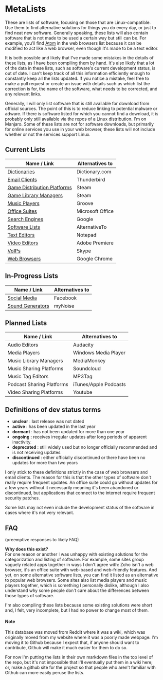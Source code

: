 # MetaLists
These are lists of software, focusing on those that are Linux-compatible. Use them to find alternative solutions for things you do every day, or just to find neat new software. Generally speaking, these lists will also contain software that is not made to be used a certain way but still can be. For example, you'll find [Atom](https://atom.io/) in the web browsers list because it can be modified to act like a web browser, even though it's made to be a text editor.

It is both possible and likely that I've made some mistakes in the details of these lists, as I have been compiling them by hand. It's also likely that a lot of the data in these lists, such as software's current development status, is out of date. I can't keep track of all this information efficiently enough to constantly keep all the lists updated. If you notice a mistake, feel free to make a pull request or create an issue with details such as which list the correction is for, the name of the software, what needs to be corrected, and any relevant links.

Generally, I will only list software that is still available for download from official sources. The point of this is to reduce linking to potential malware or adware. If there is software listed for which you cannot find a download, it is probably only still available via the repos of a Linux distribution. I'm on Manjaro. Some of these lists are not for software downloads, but primarily for online services you use in your web browser, these lists will not include whether or not the services support Linux.

## Current Lists
| Name / Link                                     | Alternatives to  |
| ----------------------------------------------- | ---------------- |
| [Dictionaries](dictionaries.md)                 | Dictionary.com   |
| [Email Clients](email_clients.md)               | Thunderbird      |
| [Game Distribution Platforms](game_distribs.md) | Steam            |
| [Game Library Managers](game_libraries.md)      | Steam            |
| [Music Players](music_players.md)               | Groove           |
| [Office Suites](office_suites.md)               | Microsoft Office |
| [Search Engines](search_engines.md)             | Google           |
| [Software Lists](software_lists.md)             | AlternativeTo    |
| [Text Editors](text_editors.md)                 | Notepad          |
| [Video Editors](video_editors.md)               | Adobe Premiere   |
| [VoIPs](voips.md)                               | Skype            |
| [Web Browsers](web_browsers.md)                 | Google Chrome    |

## In-Progress Lists
| Name / Link                                     | Alternatives to |
| ----------------------------------------------- | --------------- |
| [Social Media](social_media.md)                 | Facebook        |
| [Sound Generators](sound_gens.md)               | myNoise         |

## Planned Lists
| Name / Link               | Alternatives to       |
| ------------------------- | --------------------- |
| Audio Editors             | Audacity              |
| Media Players             | Windows Media Player  |
| Music Library Managers    | MediaMonkey           |
| Music Sharing Platforms   | Soundcloud            |
| Music Tag Editors         | MP3Tag                |
| Podcast Sharing Platforms | iTunes/Apple Podcasts |
| Video Sharing Platforms   | Youtube               |

## Definitions of dev status terms
- **unclear** : last release was not dated
- **active** : has been updated in the last year
- **dormant** : has not been updated for more than one year
- **ongoing** : receives irregular updates after long periods of apparent inactivity.
- **deprecated** : still widely used but no longer officially recommended and is not receiving updates
- **discontinued** : either officially discontinued or there have been no updates for more than two years

I only stick to these definitions strictly in the case of web browsers and email clients. The reason for this is that the other types of software don't really require frequent updates. An office suite could go without updates for a few years without it necessarily meaning it's been abandoned or discontinued, but applications that connect to the internet require frequent security patches.

Some lists may not even include the development status of the software in cases where it's not very relevant.

## FAQ
(preemptive responses to likely FAQ)

**Why does this exist?**  
For one reason or another I was unhappy with existing solutions for the categorization and listing of software. For example, some sites group vaguely related apps together in ways I don't agree with: Zoho isn't a web browser, it's an office suite with web-based and web-friendly features. And yet, on some alternative software lists, you can find it listed as an alternative to popular web browsers. Some sites also list media players and music players together, which is something I personally dislike, although I also understand why some people don't care about the differences between those types of software.

I'm also compiling these lists because some existing solutions were short and, I felt, very incomplete, but I had no power to change most of them.

#### Note
This database was moved from Reddit where it was a wiki, which was originally moved from my website where it was a poorly made webpage. I'm moving it to Github because I expect that, if anyone should want to contribute, Github will make it much easier for them to do so.

For now I'm putting the lists in their own markdown files in the top level of the repo, but it's not impossible that I'll eventually put them in a wiki here; or, make a github site for the project so that people who aren't familiar with Github can more easily peruse the lists.
